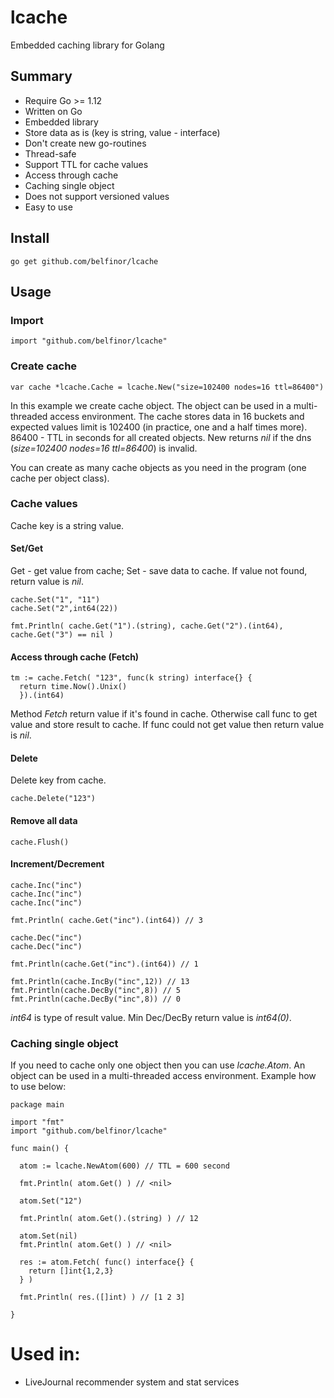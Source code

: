 # lcache

Embedded caching library for Golang

## Summary

* Require Go >= 1.12
* Written on Go
* Embedded library
* Store data as is (key is string, value - interface)
* Don't create new go-routines
* Thread-safe
* Support TTL for cache values
* Access through cache
* Caching single object
* Does not support versioned values
* Easy to use

## Install

```
go get github.com/belfinor/lcache
```

## Usage

### Import

```
import "github.com/belfinor/lcache"
```

### Create cache

```
var cache *lcache.Cache = lcache.New("size=102400 nodes=16 ttl=86400")
```

In this example we create cache object. The object can be used in a multi-threaded access environment. The cache stores data in 16 buckets and expected values limit is 102400 (in practice, one and a half times more). 86400 - TTL in seconds for all created objects. New returns *nil* if the dns (*size=102400 nodes=16 ttl=86400*) is invalid.

You can create as many cache objects as you need in the program (one cache per object class).


### Cache values

Cache key is a string value.

#### Set/Get

Get - get value from cache; Set - save data to cache. If value not found, return value is *nil*.

```
cache.Set("1", "11")
cache.Set("2",int64(22))

fmt.Println( cache.Get("1").(string), cache.Get("2").(int64), cache.Get("3") == nil )
```

#### Access through cache (Fetch)

```
tm := cache.Fetch( "123", func(k string) interface{} {
  return time.Now().Unix()
  }).(int64)
```

Method *Fetch* return value if it's found in cache. Otherwise call func to get value and store result to cache. If func could not get value then return value is *nil*.

#### Delete

Delete key from cache.

```
cache.Delete("123")
```

#### Remove all data

```
cache.Flush()
```

#### Increment/Decrement

```
cache.Inc("inc")
cache.Inc("inc")
cache.Inc("inc")

fmt.Println( cache.Get("inc").(int64)) // 3

cache.Dec("inc")
cache.Dec("inc")

fmt.Println(cache.Get("inc").(int64)) // 1

fmt.Println(cache.IncBy("inc",12)) // 13
fmt.Println(cache.DecBy("inc",8)) // 5
fmt.Println(cache.DecBy("inc",8)) // 0

```

*int64* is type of result value. Min Dec/DecBy return value is *int64(0)*.

### Caching single object

If you need to cache only one object then you can use *lcache.Atom*. An object can be used in a multi-threaded access environment. Example how to use below:


```
package main

import "fmt"
import "github.com/belfinor/lcache"

func main() {

  atom := lcache.NewAtom(600) // TTL = 600 second

  fmt.Println( atom.Get() ) // <nil>

  atom.Set("12")

  fmt.Println( atom.Get().(string) ) // 12

  atom.Set(nil)
  fmt.Println( atom.Get() ) // <nil>

  res := atom.Fetch( func() interface{} {
    return []int{1,2,3}
  } )

  fmt.Println( res.([]int) ) // [1 2 3]

}

```

# Used in:

* LiveJournal recommender system and stat services

